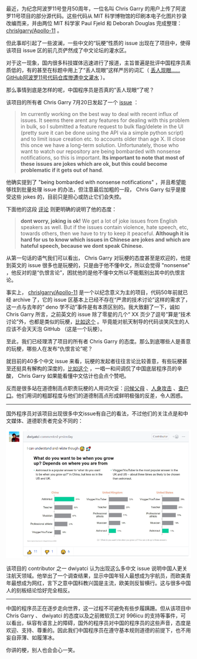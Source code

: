 最近，为纪念阿波罗11号登月50周年，一位名叫 Chris Garry 的用户上传了阿波罗11号项目的部分源代码。这些代码从 MIT 科学博物馆的印刷本电子化图片抄录改编而来，并由两位 MIT 科学家 Paul Fjeld 和 Deborah Douglas 完成整理： [chrislgarry/Apollo-11](https://github.com/chrislgarry/Apollo-11) 。

但此事却引起了一些波澜，一些中文的“玩梗”性质的 issue 出现在了项目中，使得该项目 issue 区的前几页俨然成了中文论坛的灌水区。

对于这一现象，国内很多科技媒体迅速进行了报道，主旨普遍是批评中国程序员素质低的，有的甚至在标题中用上了“丢人现眼”这样严厉的词汇（ [丢人现眼……GitHub阿波罗11号代码仓库惨遭中文灌水](https://www.qbitai.com/2019/07/5370.html) ）。

那么事情到底是怎样的呢，中国程序员是否真的”丢人现眼“了呢？

该项目的所有者 Chris Garry 7月20日发起了一个 [issue](https://github.com/chrislgarry/Apollo-11/issues/485) ：

>Im currently working on the best way to deal with recent influx of issues. It seems there arent any features for dealing with this problem in bulk, so I submitted a feature request to bulk flag/delete in the UI (pretty sure it can be done using the API via a simple python script) and to limit issue creation etc. to accounts older than age X. Ill close this once we have a long-term solution. Unfortunately, those who want to watch our repository are being bombarded with nonsense notifications, so this is important. **Its important to note that most of these issues are jokes which are ok, but this could become problematic if it gets out of hand**.

他确实提到了 "being bombarded with nonsense notifications" ，并且希望能够找到批量处理 issue 的办法，但注意最后加粗的一段， Chris Garry 似乎是接受这些 jokes 的，目前只是担心或防止它们会失控。

下面他的这段 [评论](https://github.com/chrislgarry/Apollo-11/issues/485#issuecomment-513519612)  则更明确的说明了他的态度：

> **dont worry, joking is ok!** We get a lot of joke issues from English speakers as well. But if the issues contain violence, hate speech, etc, towards others, then we have to try to keep it peaceful. **Although it is hard for us to know which issues in Chinese are jokes and which are hateful speech, because we dont speak Chinese.**

从第一句话的语气我们可以看出， Chris Garry 对玩梗的态度甚至是欢迎的，他提到英文的 issue 很多也是玩梗的，只是由于他不懂中文，所以会觉得 "nonsense" ，他反对的是“仇恨言论”，困扰他的是他不懂中文所以不能甄别出其中的仇恨言论。

事实上， [chrislgarry/Apollo-11](https://github.com/chrislgarry/Apollo-11) 是一个以纪念意义为主的项目，代码50年前就已经 archive 了，它的 issue 区基本上已经不存在“严肃的技术讨论”这样的需求了，这一点与去年的“ deno 学不动”事件是有本质区别的。我大致翻了一下，诚如 Chris Garry 所言，之前英文的 issue 除了零星的几个“ XX 页少了逗号”算是“技术讨论”外，也都是类似的玩梗，[比如这个](https://github.com/chrislgarry/Apollo-11/issues/373) 。毕竟能对航天制导的代码谈笑风生的人应该不会天天泡 GitHub （这是一个玩梗）。

至此，我们已经理清了项目的所有者 Chris Garry 的态度。那么到底哪些人是善意的玩梗，哪些人在发布“仇恨言论”呢？

就目前的40多个中文 issue 来看，玩梗的发起者往往言论比较善意，有些玩梗甚至还挺具有解构的深度的，[比如这个](https://github.com/chrislgarry/Apollo-11/issues/434#issuecomment-513128492) ，一唱一和间调侃了中国底层程序员的辛酸， Chris Garry 如果能看懂中文估计也会点个赞吧。

反而是很多站在道德制高点职责玩梗的人用词欠妥：[问候父母](https://github.com/chrislgarry/Apollo-11/issues/482#issuecomment-513428383) 、[人身攻击](https://github.com/chrislgarry/Apollo-11/issues/482#issuecomment-513428821) 、[查户口](https://github.com/chrislgarry/Apollo-11/issues/482#issuecomment-513441762)。他们用词的粗鄙程度与他们的道德制高点形成鲜明极强的反差，令人困惑。

---

国外程序员对该项目出现很多中文issue有自己的看法，不过他们的关注点是和中文媒体、道德职责者完全不同的：

![1](1.PNG)

该项目的 contributor 之一 dwiyatci 认为出现这么多中文 issue 说明中国人更关注航天领域。他举出了一个调查结果，显示中国年轻人最想成为宇航员，而欧美青年最想成为网红，言下之意中国科教兴国是主流，欧美则反智横行。这与很多中国人的刻板结论恰好完全相反。

---

中国的程序员正在逐步走向世界，这一过程不可避免有些步履蹒跚。但从该项目中 Chris Garry 、 dwiyatci 的态度以及之前微软员工对 996icu 的支持等事件，可以看出，纵容有语言上的障碍，国外的程序员对中国的程序员的这些声音，态度是欢迎、支持、尊重的。因此我们中国程序员在遵守基本规则道德的前提下，也不用妄自菲薄、如履薄冰。

你讲的梗，别人也会会心一笑。